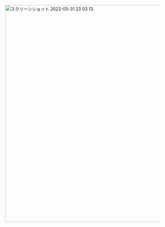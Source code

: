 
<img width="705" alt="スクリーンショット 2022-05-31 23 03 13" src="https://user-images.githubusercontent.com/61937077/171192993-f83c4713-d4d8-482f-87bf-a9d840fecd7c.png">
